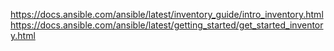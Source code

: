 https://docs.ansible.com/ansible/latest/inventory_guide/intro_inventory.html
https://docs.ansible.com/ansible/latest/getting_started/get_started_inventory.html
